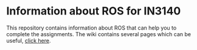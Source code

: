 # Information about ROS for IN3140
This repository contains information about ROS that can help you to complete the
assignments. The wiki contains several pages which can be useful, [click here](https://github.uio.no/INF3480/ros_lecture/wiki).
